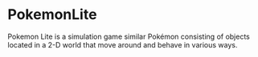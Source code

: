 # PokemonLite
Pokemon Lite is a simulation game similar Pokémon consisting of objects located in a 2-D world that move around and behave in various ways.
